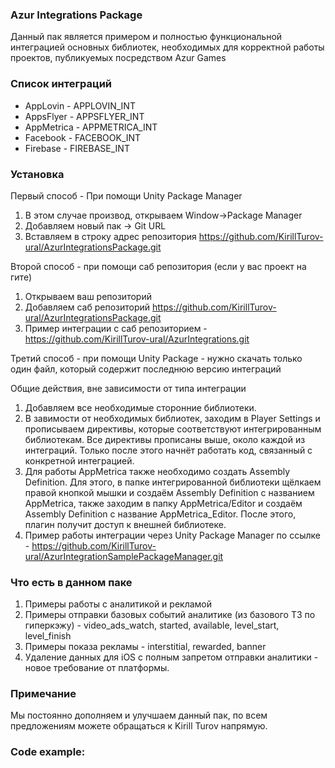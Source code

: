 ### Azur Integrations Package
Данный пак является примером и полностью функциональной интеграцией основных библиотек, необходимых
для корректной работы проектов, публикуемых посредством Azur Games

### Список интеграций
- AppLovin - APPLOVIN_INT
- AppsFlyer - APPSFLYER_INT
- AppMetrica - APPMETRICA_INT
- Facebook - FACEBOOK_INT
- Firebase - FIREBASE_INT

### Установка
Первый способ - При помощи Unity Package Manager
1. В этом случае производ, открываем Window->Package Manager
2. Добавляем новый пак -> Git URL
3. Вставляем в строку адрес репозитория https://github.com/KirillTurov-ural/AzurIntegrationsPackage.git

Второй способ - при помощи саб репозитория (если у вас проект на гите)
1. Открываем ваш репозиторий
2. Добавляем саб репозиторий https://github.com/KirillTurov-ural/AzurIntegrationsPackage.git
3. Пример интеграции с саб репозиторием -https://github.com/KirillTurov-ural/AzurIntegrations.git

Третий способ - при помощи Unity Package - нужно скачать только один файл, который содержит последнюю версию интеграций

Общие действия, вне зависимости от типа интеграции
1. Добавляем все необходимые сторонние библиотеки. 
2. В завимости от необходимых библиотек, заходим в Player Settings и прописываем директивы, которые соответствуют интегрированным библиотекам. Все директивы прописаны выше, около каждой из интеграций. Только после этого начнёт работать код, связанный с конкретной интеграцией. 
3. Для работы AppMetrica также необходимо создать Assembly Definition. Для этого, в папке интегрированной библиотеки щёлкаем правой кнопкой мышки и создаём Assembly Definition с названием AppMetrica, также заходим в папку AppMetrica/Editor и создаём Assembly Definition с название AppMetrica_Editor. После этого, плагин получит доступ к внешней библиотеке. 
4. Пример работы интеграции через Unity Package Manager по ссылке - https://github.com/KirillTurov-ural/AzurIntegrationSamplePackageManager.git


### Что есть в данном паке
1. Примеры работы с аналитикой и рекламой
2. Примеры отправки базовых событий аналитике (из базового ТЗ по гиперкэжу) - video_ads_watch, started, available, level_start, level_finish
3. Примеры показа рекламы - interstitial, rewarded, banner
4. Удаление данных для iOS с полным запретом отправки аналитики - новое требование от платформы. 

### Примечание
Мы постоянно дополняем и улучшаем данный пак, по всем предложениям можете обращаться к Kirill Turov напрямую. 

### Code example:
```csharp

```

